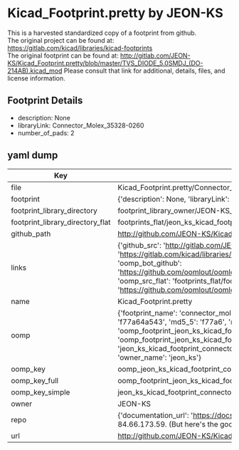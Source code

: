 # Kicad_Footprint.pretty by JEON-KS  
This is a harvested standardized copy of a footprint from github.  
The original project can be found at:  
https://gitlab.com/kicad/libraries/kicad-footprints  
The original footprint can be found at:
http://gitlab.com/JEON-KS/Kicad_Footprint.pretty/blob/master/TVS_DIODE_5.0SMDJ_(DO-214AB).kicad_mod
Please consult that link for additional, details, files, and license information.  
## Footprint Details
* description: None  
* libraryLink: Connector_Molex_35328-0260  
* number_of_pads: 2  
## yaml dump  
| Key | Value |  
| --- | --- |  
| file | Kicad_Footprint.pretty/Connector_Molex_35328-0260.kicad_mod |  
| footprint | {'description': None, 'libraryLink': 'Connector_Molex_35328-0260', 'number_of_pads': 2} |  
| footprint_library_directory | footprint_library_owner/JEON-KS_Kicad_Footprint.pretty |  
| footprint_library_directory_flat | footprints_flat/jeon_ks_kicad_footprint_connector_molex_35328_0260/working |  
| github_path | http://github.com/JEON-KS/Kicad_Footprint.pretty/blob/master/Connector_Molex_35328-0260.kicad_mod |  
| links | {'github_src': 'http://gitlab.com/JEON-KS/Kicad_Footprint.pretty/blob/master/TVS_DIODE_5.0SMDJ_(DO-214AB).kicad_mod', 'github_src_repo': 'https://gitlab.com/kicad/libraries/kicad-footprints', 'oomp_bot': 'footprints/jeon_ks_kicad_footprint_connector_molex_35328_0260/working', 'oomp_bot_github': 'https://github.com/oomlout/oomlout_oomp_footprint_bot/tree/main/footprints/jeon_ks_kicad_footprint_connector_molex_35328_0260/working', 'oomp_src_flat': 'footprints_flat/footprints_flat/jeon_ks_kicad_footprint_connector_molex_35328_0260/working', 'oomp_src_flat_github': 'https://github.com/oomlout/oomlout_oomp_footprint_src/tree/main/footprints_flat/jeon_ks_kicad_footprint_connector_molex_35328_0260/working'} |  
| name | Kicad_Footprint.pretty |  
| oomp | {'footprint_name': 'connector_molex_35328_0260', 'library_name': 'kicad_footprint', 'md5': 'f77a64a543e20b96739fb59c0db8528f', 'md5_10': 'f77a64a543', 'md5_5': 'f77a6', 'md5_6': 'f77a64', 'oomp_key': 'oomp_jeon_ks_kicad_footprint_connector_molex_35328_0260', 'oomp_key_extra': 'oomp_footprint_jeon_ks_kicad_footprint_connector_molex_35328_0260', 'oomp_key_full': 'oomp_footprint_jeon_ks_kicad_footprint_connector_molex_35328_0260_f77a64', 'oomp_key_simple': 'jeon_ks_kicad_footprint_connector_molex_35328_0260', 'original_filename': 'Kicad_Footprint.pretty/Connector_Molex_35328-0260.kicad_mod', 'owner_name': 'jeon_ks'} |  
| oomp_key | oomp_jeon_ks_kicad_footprint_connector_molex_35328_0260 |  
| oomp_key_full | oomp_footprint_jeon_ks_kicad_footprint_connector_molex_35328_0260 |  
| oomp_key_simple | jeon_ks_kicad_footprint_connector_molex_35328_0260 |  
| owner | JEON-KS |  
| repo | {'documentation_url': 'https://docs.github.com/rest/overview/resources-in-the-rest-api#rate-limiting', 'message': "API rate limit exceeded for 84.66.173.59. (But here's the good news: Authenticated requests get a higher rate limit. Check out the documentation for more details.)"} |  
| url | http://github.com/JEON-KS/Kicad_Footprint.pretty |  

